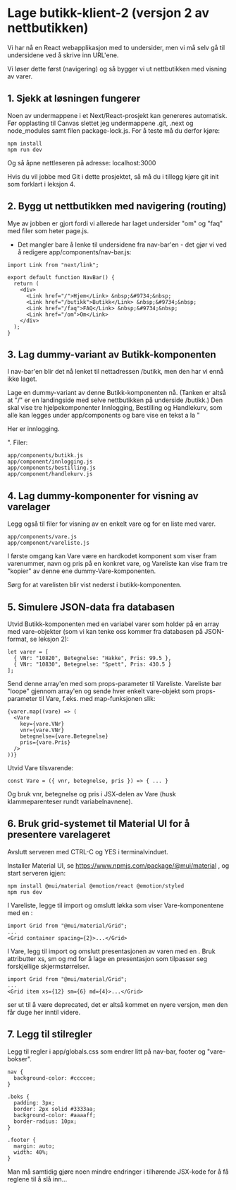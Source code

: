 # Lage butikk-klient-2 (versjon 2 av nettbutikken)

Vi har nå en React webapplikasjon med to undersider, men vi må selv gå til undersidene ved å skrive inn URL'ene.

Vi løser dette først (navigering) og så bygger vi ut nettbutikken med visning av varer.

## 1. Sjekk at løsningen fungerer

Noen av undermappene i et Next/React-prosjekt kan genereres automatisk. Før opplasting til Canvas slettet jeg undermappene .git, .next og node_modules samt filen package-lock.js. For å teste må du derfor kjøre:

```
npm install
npm run dev
```

Og så åpne nettleseren på adresse: localhost:3000

Hvis du vil jobbe med Git i dette prosjektet, så må du i tillegg kjøre git init som forklart i leksjon 4.

## 2. Bygg ut nettbutikken med navigering (routing)

Mye av jobben er gjort fordi vi allerede har laget undersider "om" og "faq" med filer som heter page.js.

- Det mangler bare å lenke til undersidene fra nav-bar'en - det gjør vi ved å redigere app/components/nav-bar.js:

```
import Link from "next/link";

export default function NavBar() {
  return (
    <div>
      <Link href="/">Hjem</Link> &nbsp;&#9734;&nbsp;
      <Link href="/butikk">Butikk</Link> &nbsp;&#9734;&nbsp;
      <Link href="/faq">FAQ</Link> &nbsp;&#9734;&nbsp;
      <Link href="/om">Om</Link>
    </div>
  );
}
```

## 3. Lag dummy-variant av Butikk-komponenten

I nav-bar'en blir det nå lenket til nettadressen /butikk, men den har vi ennå ikke laget.

Lage en dummy-variant av denne Butikk-komponenten nå. (Tanken er altså at "/" er en landingside med selve nettbutikken på underside /butikk.) Den skal vise tre hjelpekomponenter Innlogging, Bestilling og Handlekurv, som alle kan legges under app/components og bare vise en tekst a la "<p>Her er innlogging.</p>". Filer:

```
app/components/butikk.js
app/component/innlogging.js
app/components/bestilling.js
app/component/handlekurv.js
```

## 4. Lag dummy-komponenter for visning av varelager

Legg også til filer for visning av en enkelt vare og for en liste med varer.

```
app/components/vare.js
app/component/vareliste.js
```

I første omgang kan Vare være en hardkodet komponent som viser fram varenummer, navn og pris på en konkret vare, og Vareliste kan vise fram tre "kopier" av denne ene dummy-Vare-komponenten.

Sørg for at varelisten blir vist nederst i butikk-komponenten.

## 5. Simulere JSON-data fra databasen

Utvid Butikk-komponenten med en variabel varer som holder på en array med vare-objekter (som vi kan tenke oss kommer fra databasen på JSON-format, se leksjon 2):

```
let varer = [
  { VNr: "10820", Betegnelse: "Hakke", Pris: 99.5 },
  { VNr: "10830", Betegnelse: "Spett", Pris: 430.5 }
];
```

Send denne array'en med som props-parameter til Vareliste. Vareliste bør "loope" gjennom array'en og sende hver enkelt vare-objekt som props-parameter til Vare, f.eks. med map-funksjonen slik:

```
{varer.map((vare) => (
  <Vare
    key={vare.VNr}
    vnr={vare.VNr}
    betegnelse={vare.Betegnelse}
    pris={vare.Pris}
  />
))}
```

Utvid Vare tilsvarende:

```
const Vare = ({ vnr, betegnelse, pris }) => { ... }
```

Og bruk vnr, betegnelse og pris i JSX-delen av Vare (husk klammeparenteser rundt variabelnavnene).

## 6. Bruk grid-systemet til Material UI for å presentere varelageret

Avslutt serveren med CTRL-C og YES i terminalvinduet.

Installer Material UI, se https://www.npmjs.com/package/@mui/material , og start serveren igjen:

```
npm install @mui/material @emotion/react @emotion/styled
npm run dev
```

I Vareliste, legge til import og omslutt løkka som viser Vare-komponentene med en <Grid>:

```
import Grid from "@mui/material/Grid";
...
<Grid container spacing={2}>...</Grid>
```

I Vare, legg til import og omslutt presentasjonen av varen med en <Grid>.
Bruk attributter xs, sm og md for å lage en presentasjon som tilpasser seg forskjellige skjermstørrelser.

```
import Grid from "@mui/material/Grid";
...
<Grid item xs={12} sm={6} md={4}>...</Grid>
```

<Grid> ser ut til å være deprecated, det er altså kommet en nyere versjon, men den får duge her inntil videre.

## 7. Legg til stilregler

Legg til regler i app/globals.css som endrer litt på nav-bar, footer og "vare-bokser".

```
nav {
  background-color: #ccccee;
}

.boks {
  padding: 3px;
  border: 2px solid #3333aa;
  background-color: #aaaaff;
  border-radius: 10px;
}

.footer {
  margin: auto;
  width: 40%;
}
```

Man må samtidig gjøre noen mindre endringer i tilhørende JSX-kode for å få reglene til å slå inn...
